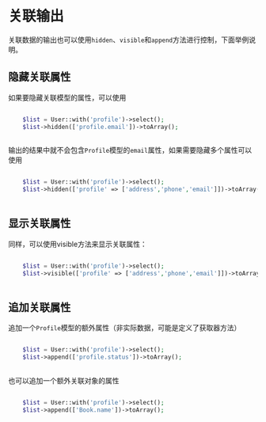 # 关联输出

关联数据的输出也可以使用`hidden`、`visible`和`append`方法进行控制，下面举例说明。
## 隐藏关联属性
如果要隐藏关联模型的属性，可以使用
```php

    $list = User::with('profile')->select();
    $list->hidden(['profile.email'])->toArray();
    

```
输出的结果中就不会包含`Profile`模型的`email`属性，如果需要隐藏多个属性可以使用
```php

    $list = User::with('profile')->select();
    $list->hidden(['profile' => ['address','phone','email']])->toArray();
    

```
## 显示关联属性
同样，可以使用visible方法来显示关联属性：
```php

    $list = User::with('profile')->select();
    $list->visible(['profile' => ['address','phone','email']])->toArray();
    

```
## 追加关联属性
追加一个`Profile`模型的额外属性（非实际数据，可能是定义了获取器方法）
```php

    $list = User::with('profile')->select();
    $list->append(['profile.status'])->toArray();
    

```
也可以追加一个额外关联对象的属性
```php

    $list = User::with('profile')->select();
    $list->append(['Book.name'])->toArray();
    

```
